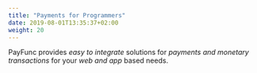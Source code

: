 ```yaml
---
title: "Payments for Programmers"
date: 2019-08-01T13:35:37+02:00
weight: 20
---
```

PayFunc provides _easy to integrate_ solutions for _payments and monetary transactions_ for your _web and app_ based needs.
